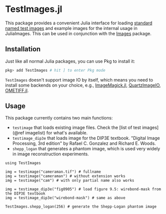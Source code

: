 # TestImages.jl

This package provides a convenient Julia interface for loading
[standard named test images](https://en.wikipedia.org/wiki/Standard_test_image) and example images for the internal usage in JuliaImages.
This can be used in conjunction with the
[Images](https://github.com/JuliaImages/Images.jl) package.

## Installation
Just like all normal Julia packages, you can use Pkg to install it:

```julia
pkg> add TestImages # hit ] to enter Pkg mode
```

`TestImages` doesn't support image IO by itself, which means you need to install some backends on your choice, e.g., [ImageMagick.jl](https://github.com/JuliaIO/ImageMagick.jl), [QuartzImageIO](https://github.com/JuliaIO/QuartzImageIO.jl), [OMETIFF.jl](https://github.com/tlnagy/OMETIFF.jl).

## Usage

This package currently contains two main functions:

- `testimage` that loads existing image files. Check the [list of test images](@ref imagelist) for what's available.
- `testimage_dip3e` that loads image for the DIP3E textbook. "Digital Image Processing, 3rd edition"
  by Rafael C. Gonzalez and Richard E. Woods.
- `shepp_logan` that generates a phantom image, which is used very widely in image reconstruction experiments.

```@example usage
using TestImages

img = testimage("cameraman.tif") # fullname
img = testimage("cameraman") # without extension works
img = testimage("cam") # with only partial name also works
```

```@example usage
img = testimage_dip3e("fig0905") # load figure 9.5: wirebond-mask from the DIP3E textbook
img = testimage_dip3e("wirebond-mask") # same as above
```

```@example usage
TestImages.shepp_logan(256) # generate the Shepp-Logan phantom image
```
